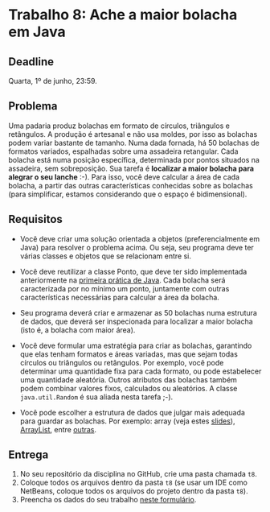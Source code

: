 # Trabalho 8: Ache a maior bolacha em Java

## Deadline

Quarta, 1º de junho, 23:59.


## Problema

Uma padaria produz bolachas em formato de círculos, triângulos e retângulos. A produção é artesanal e não usa moldes, por isso as bolachas podem variar bastante de tamanho. Numa dada fornada, há 50 bolachas de formatos variados, espalhadas sobre uma assadeira retangular. Cada bolacha está numa posição específica, determinada por pontos situados na assadeira, sem sobreposição. Sua tarefa é **localizar a maior bolacha para alegrar o seu lanche** :-). Para isso, você deve calcular a área de cada bolacha, a partir das outras características conhecidas sobre as bolachas (para simplificar, estamos considerando que o espaço é bidimensional).

## Requisitos

- Você deve criar uma solução orientada a objetos (preferencialmente em Java) para resolver o problema acima. Ou seja, seu programa deve ter várias classes e objetos que se relacionam entre si.

- Você deve reutilizar a classe Ponto, que deve ter sido implementada anteriormente na [primeira prática de Java](../../praticas/java1). Cada bolacha será caracterizada por no mínimo um ponto, juntamente com outras características necessárias para calcular a área da bolacha.

- Seu programa deverá criar e armazenar as 50 bolachas numa estrutura de dados, que deverá ser inspecionada para localizar a maior bolacha (isto é, a bolacha com maior área).

- Você deve formular uma estratégia para criar as bolachas, garantindo que elas tenham formatos e áreas variadas, mas que sejam todas círculos ou triângulos ou retângulos. Por exemplo, você pode determinar uma quantidade fixa para cada formato, ou pode estabelecer uma quantidade aleatória. Outros atributos das bolachas também podem combinar valores fixos, calculados ou aleatórios. A classe `java.util.Random` é sua aliada nesta tarefa ;-).

- Você pode escolher a estrutura de dados que julgar mais adequada para guardar as bolachas. Por exemplo: array (veja estes [slides](../../slides/slides-java-arrays-2016a.pdf)), [ArrayList](https://docs.oracle.com/javase/8/docs/api/java/util/ArrayList.html), entre [outras](https://docs.oracle.com/javase/8/docs/api/java/util/Collection.html).







## Entrega

 1. No seu repositório da disciplina no GitHub, crie uma pasta chamada `t8`.
 2. Coloque todos os arquivos dentro da pasta `t8` (se usar um IDE como NetBeans, coloque todos os arquivos do projeto dentro da pasta `t8`).
 3. Preencha os dados do seu trabalho [neste formulário](https://docs.google.com/forms/d/1DsRz-RBcHW-1FfFHSGZ9Ac2clkcuT0_Ips99rriXFkE/viewform?fbzx=1355909539722969958).
  
